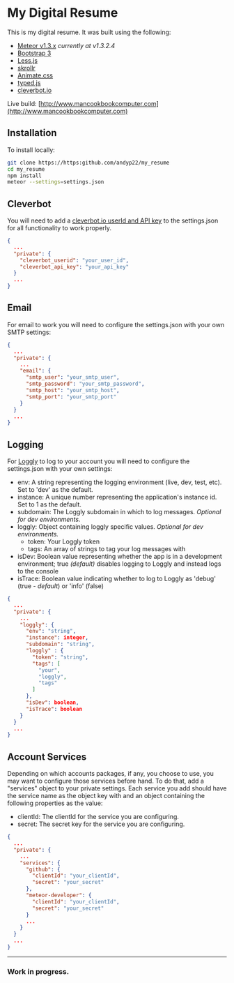 # My Digital Resume
This is my digital resume. It was built using the following:
 - [Meteor v1.3.x](https://www.meteor.com) *currently at v1.3.2.4*
 - [Bootstrap 3](http://getbootstrap.com)
 - [Less.js](http://lesscss.org)
 - [skrollr](https://github.com/Prinzhorn/skrollr)
 - [Animate.css](https://daneden.github.io/animate.css/)
 - [typed.js](https://github.com/mattboldt/typed.js/)
 - [cleverbot.io](https://cleverbot.io)

Live build: [http://www.mancookbookcomputer.com](http://www.mancookbookcomputer.com)

## Installation
To install locally:
```bash
git clone https://https:github.com/andyp22/my_resume
cd my_resume
npm install
meteor --settings=settings.json
```

## Cleverbot
You will need to add a [cleverbot.io userId and API key](https://cleverbot.io/keys) to the settings.json for all functionality to work properly.
```json
{
  ...
  "private": {
    "cleverbot_userid": "your_user_id",
    "cleverbot_api_key": "your_api_key"
  } 
  ...
}
```

## Email
For email to work you will need to configure the settings.json with your own SMTP settings:
```json
{
  ...
  "private": {
    ...
    "email": {
      "smtp_user": "your_smtp_user",
      "smtp_password": "your_smtp_password",
      "smtp_host": "your_smtp_host",
      "smtp_port": "your_smtp_port"
    }
  }
  ...
}
```

## Logging
For [Loggly](http://loggly.com) to log to your account you will need to configure the settings.json with your own settings:
 - env: A string representing the logging environment (live, dev, test, etc). Set to 'dev' as the default.
 - instance: A unique number representing the application's instance id. Set to 1 as the default.
 - subdomain: The Loggly subdomain in which to log messages. *Optional for dev environments.*
 - loggly: Object containing loggly specific values. *Optional for dev environments.*
   - token: Your Loggly token
   - tags: An array of strings to tag your log messages with
 - isDev: Boolean value representing whether the app is in a development environment; true *(default)* disables logging to Loggly and instead logs to the console
 - isTrace: Boolean value indicating whether to log to Loggly as 'debug' (true - *default*) or 'info' (false)
 
```json
{
  ...
  "private": {
    ...
    "loggly": {
      "env": "string",
      "instance": integer,
      "subdomain": "string",
      "loggly" : {
        "token": "string",
        "tags": [
          "your",
          "loggly",
          "tags"
        ]
      },
      "isDev": boolean,
      "isTrace": boolean
    }
  }
  ...
}
```

## Account Services
Depending on which accounts packages, if any, you choose to use, you may want to configure 
those services before hand. To do that, add a "services" object to your private settings. 
Each service you add should have the service name as the object key with and an object containing
the following properties as the value:
 - clientId: The clientId for the service you are configuring.
 - secret: The secret key for the service you are configuring.

```json
{
  ...
  "private": {
    ...
    "services": {
      "github": {
        "clientId": "your_clientId",
        "secret": "your_secret"
      },
      "meteor-developer": {
        "clientId": "your_clientId",
        "secret": "your_secret"
      }
      ...
    }
  }
  ...
}
```

***
### Work in progress.

